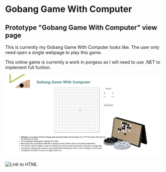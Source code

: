 # Gobang Game With Computer


## Prototype "Gobang Game With Computer" view page
<p> This is currently my Gobang Game With Computer looks like. The user only need open a single webpage to play this game. </p> 
  <p> This online game is currently a work in porgess as I will need to use .NET to implement full funtion.</p>
  
![screenshot images](https://github.com/yanxu2021/Gobang-Game-With-Computer/blob/main/Prototype/GobangGame%20Prototype.jpg)

![Link to HTML](https://github.com)
